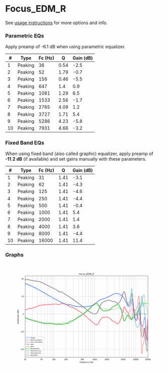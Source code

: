 # Focus_EDM_R
See [usage instructions](https://github.com/jaakkopasanen/AutoEq#usage) for more options and info.

### Parametric EQs
Apply preamp of -6.1 dB when using parametric equalizer.

|   # | Type    |   Fc (Hz) |    Q |   Gain (dB) |
|-----|---------|-----------|------|-------------|
|   1 | Peaking |        36 | 0.54 |        -2.5 |
|   2 | Peaking |        52 | 1.79 |        -0.7 |
|   3 | Peaking |       156 | 0.46 |        -5.5 |
|   4 | Peaking |       647 | 1.4  |         0.9 |
|   5 | Peaking |      1081 | 1.29 |         6.5 |
|   6 | Peaking |      1533 | 2.56 |        -1.7 |
|   7 | Peaking |      2765 | 4.09 |         1.2 |
|   8 | Peaking |      3727 | 1.71 |         5.4 |
|   9 | Peaking |      5286 | 4.23 |        -5.8 |
|  10 | Peaking |      7931 | 4.66 |        -3.2 |

### Fixed Band EQs
When using fixed band (also called graphic) equalizer, apply preamp of **-11.2 dB** (if available) and set gains manually with these parameters.

|   # | Type    |   Fc (Hz) |    Q |   Gain (dB) |
|-----|---------|-----------|------|-------------|
|   1 | Peaking |        31 | 1.41 |        -3.1 |
|   2 | Peaking |        62 | 1.41 |        -4.3 |
|   3 | Peaking |       125 | 1.41 |        -4.6 |
|   4 | Peaking |       250 | 1.41 |        -4.4 |
|   5 | Peaking |       500 | 1.41 |        -0.4 |
|   6 | Peaking |      1000 | 1.41 |         5.4 |
|   7 | Peaking |      2000 | 1.41 |         1.4 |
|   8 | Peaking |      4000 | 1.41 |         3.6 |
|   9 | Peaking |      8000 | 1.41 |        -4.4 |
|  10 | Peaking |     16000 | 1.41 |        11.4 |

### Graphs
![](./Focus_EDM_R.png)
